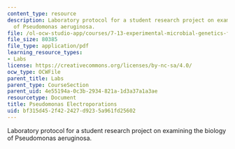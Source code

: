 ```yaml
---
content_type: resource
description: Laboratory protocol for a student research project on examining the biology
  of Pseudomonas aeruginosa.
file: /ol-ocw-studio-app/courses/7-13-experimental-microbial-genetics-fall-2008/bf315d452f422427d9235a961fd25602_MIT7_13f08_lab15_Protocol_Pseudomonas.pdf
file_size: 80385
file_type: application/pdf
learning_resource_types:
- Labs
license: https://creativecommons.org/licenses/by-nc-sa/4.0/
ocw_type: OCWFile
parent_title: Labs
parent_type: CourseSection
parent_uid: 4e55194a-0c3b-2934-821a-1d3a37a1a3ae
resourcetype: Document
title: Pseudomonas Electroporations
uid: bf315d45-2f42-2427-d923-5a961fd25602
---
```

Laboratory protocol for a student research project on examining the biology of Pseudomonas aeruginosa.